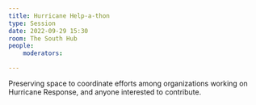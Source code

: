 ```yaml
---
title: Hurricane Help-a-thon
type: Session
date: 2022-09-29 15:30
room: The South Hub
people:
    moderators:

---
```

Preserving space to coordinate efforts among organizations working on Hurricane Response, and anyone interested to contribute.
